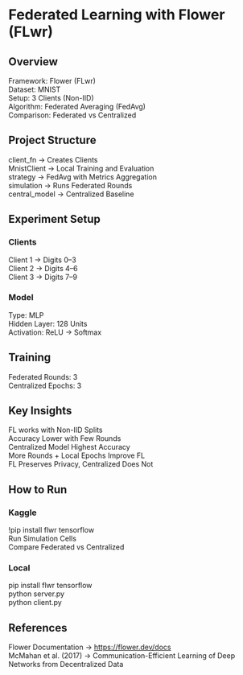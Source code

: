 # Federated Learning with Flower (FLwr)

## Overview
Framework: Flower (FLwr)  
Dataset: MNIST  
Setup: 3 Clients (Non-IID)  
Algorithm: Federated Averaging (FedAvg)  
Comparison: Federated vs Centralized  

## Project Structure
client_fn → Creates Clients  
MnistClient → Local Training and Evaluation  
strategy → FedAvg with Metrics Aggregation  
simulation → Runs Federated Rounds  
central_model → Centralized Baseline  

## Experiment Setup
### Clients
Client 1 → Digits 0–3  
Client 2 → Digits 4–6  
Client 3 → Digits 7–9  

### Model
Type: MLP  
Hidden Layer: 128 Units  
Activation: ReLU → Softmax  

## Training
Federated Rounds: 3  
Centralized Epochs: 3  

## Key Insights
FL works with Non-IID Splits  
Accuracy Lower with Few Rounds  
Centralized Model Highest Accuracy  
More Rounds + Local Epochs Improve FL  
FL Preserves Privacy, Centralized Does Not  

## How to Run
### Kaggle
!pip install flwr tensorflow  
Run Simulation Cells  
Compare Federated vs Centralized  

### Local
pip install flwr tensorflow  
python server.py  
python client.py  

## References
Flower Documentation → https://flower.dev/docs  
McMahan et al. (2017) → Communication-Efficient Learning of Deep Networks from Decentralized Data  
